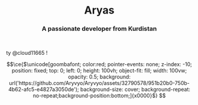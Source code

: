 
<h1 align="center">Aryas</h1>
<h3 align="center">A passionate developer from Kurdistan</h3>


<br/>


ty @cloud11665 !


```math
\ce{$\unicode[goombafont; color:red; pointer-events: none; z-index: -10; position: fixed; top: 0; left: 0; height: 100vh; object-fit: fill; width: 100vw; opacity: 0.5; background: url('https://github.com/Aryvyo/Aryvyo/assets/32790578/951b20b0-750b-4b62-afc5-e4827a3050de'); background-size: cover; background-repeat: no-repeat;background-position:bottom;]{x0000}$}

